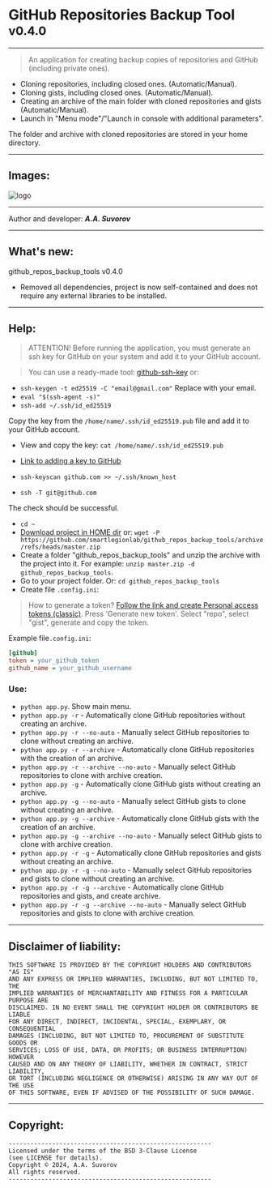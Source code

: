 # GitHub Repositories Backup Tool <sup>v0.4.0</sup>

---

> An application for creating backup copies of repositories and GitHub (including private ones).

- Cloning repositories, including closed ones. (Automatic/Manual).
- Cloning gists, including closed ones. (Automatic/Manual).
- Creating an archive of the main folder with cloned repositories and gists (Automatic/Manual).
- Launch in "Menu mode"/"Launch in console with additional parameters".

The folder and archive with cloned repositories are stored in your home directory.

***


## Images:

![logo](https://github.com/smartlegionlab/github_repos_backup_tools/raw/master/data/images/github_repos_backup_tools.png)

***

Author and developer: ___A.A. Suvorov___

***

## What's new:

github_repos_backup_tools v0.4.0

- Removed all dependencies, project is now self-contained and does not require any external libraries to be installed.

***

## Help:

> ATTENTION! Before running the application, you must generate an ssh key 
> for GitHub on your system and add it to your GitHub account.

> You can use a ready-made tool: [github-ssh-key](https://github.com/smartlegionlab/github-ssh-key/) or:

- `ssh-keygen -t ed25519 -C "email@gmail.com"` Replace with your email.
- `eval "$(ssh-agent -s)"`
- `ssh-add ~/.ssh/id_ed25519`

Copy the key from the `/home/name/.ssh/id_ed25519.pub` file and add it to your GitHub account.
- View and copy the key: `cat /home/name/.ssh/id_ed25519.pub`
- [Link to adding a key to GitHub](https://github.com/settings/keys)

- `ssh-keyscan github.com >> ~/.ssh/known_host`
- `ssh -T git@github.com`

The check should be successful.

- `cd ~`
- [Download project in HOME dir](https://github.com/smartlegionlab/github_repos_backup_tools/archive/refs/heads/master.zip) or: `wget -P https://github.com/smartlegionlab/github_repos_backup_tools/archive/refs/heads/master.zip` 
- Create a folder "github_repos_backup_tools" and unzip the archive with the project into it. For example: `unzip master.zip -d github_repos_backup_tools`.
- Go to your project folder. Or: `cd github_repos_backup_tools`
- Create file `.config.ini`:

> How to generate a token? [Follow the link and create Personal access tokens (classic)](https://github.com/settings/tokens/new). Press 'Generate new token'. Select "repo", select "gist", generate and copy the token.


Example file`.config.ini`:
```ini
[github]
token = your_github_token
github_name = your_github_username
```

### Use:

- `python app.py`. Show main menu.
- `python app.py -r` - Automatically clone GitHub repositories without creating an archive.
- `python app.py -r --no-auto` - Manually select GitHub repositories to clone without creating an archive.
- `python app.py -r --archive` - Automatically clone GitHub repositories with the creation of an archive.
- `python app.py -r --archive --no-auto` - Manually select GitHub repositories to clone with archive creation.
- `python app.py -g` - Automatically clone GitHub gists without creating an archive.
- `python app.py -g --no-auto` - Manually select GitHub gists to clone without creating an archive.
- `python app.py -g --archive` - Automatically clone GitHub gists with the creation of an archive.
- `python app.py -g --archive --no-auto` - Manually select GitHub gists to clone with archive creation.
- `python app.py -r -g` - Automatically clone GitHub repositories and gists without creating an archive.
- `python app.py -r -g --no-auto` - Manually select GitHub repositories and gists to clone without creating an archive.
- `python app.py -r -g --archive` - Automatically clone GitHub repositories and gists, and create archive.
- `python app.py -r -g --archive --no-auto` - Manually select GitHub repositories and gists to clone with archive creation.

***

## Disclaimer of liability:

    THIS SOFTWARE IS PROVIDED BY THE COPYRIGHT HOLDERS AND CONTRIBUTORS "AS IS"
    AND ANY EXPRESS OR IMPLIED WARRANTIES, INCLUDING, BUT NOT LIMITED TO, THE
    IMPLIED WARRANTIES OF MERCHANTABILITY AND FITNESS FOR A PARTICULAR PURPOSE ARE
    DISCLAIMED. IN NO EVENT SHALL THE COPYRIGHT HOLDER OR CONTRIBUTORS BE LIABLE
    FOR ANY DIRECT, INDIRECT, INCIDENTAL, SPECIAL, EXEMPLARY, OR CONSEQUENTIAL
    DAMAGES (INCLUDING, BUT NOT LIMITED TO, PROCUREMENT OF SUBSTITUTE GOODS OR
    SERVICES; LOSS OF USE, DATA, OR PROFITS; OR BUSINESS INTERRUPTION) HOWEVER
    CAUSED AND ON ANY THEORY OF LIABILITY, WHETHER IN CONTRACT, STRICT LIABILITY,
    OR TORT (INCLUDING NEGLIGENCE OR OTHERWISE) ARISING IN ANY WAY OUT OF THE USE
    OF THIS SOFTWARE, EVEN IF ADVISED OF THE POSSIBILITY OF SUCH DAMAGE.

***

## Copyright:
    --------------------------------------------------------
    Licensed under the terms of the BSD 3-Clause License
    (see LICENSE for details).
    Copyright © 2024, A.A. Suvorov
    All rights reserved.
    --------------------------------------------------------